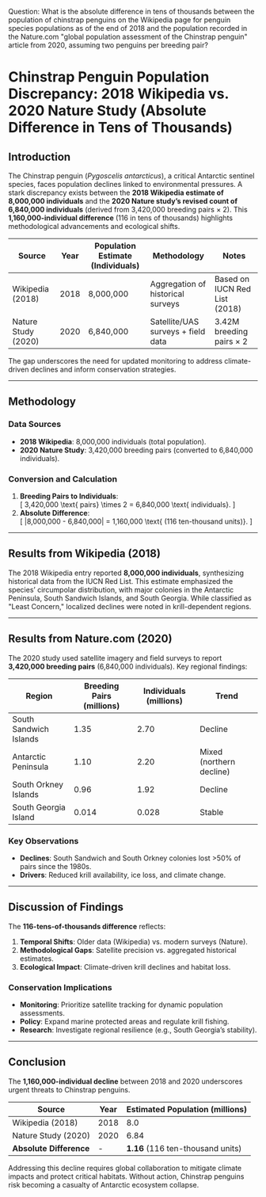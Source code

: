 Question: What is the absolute difference in tens of thousands between the population of chinstrap penguins on the Wikipedia page for penguin species populations as of the end of 2018 and the population recorded in the Nature.com "global population assessment of the Chinstrap penguin" article from 2020, assuming two penguins per breeding pair?

# Chinstrap Penguin Population Discrepancy: 2018 Wikipedia vs. 2020 Nature Study (Absolute Difference in Tens of Thousands)

## Introduction  
The Chinstrap penguin (*Pygoscelis antarcticus*), a critical Antarctic sentinel species, faces population declines linked to environmental pressures. A stark discrepancy exists between the **2018 Wikipedia estimate of 8,000,000 individuals** and the **2020 Nature study’s revised count of 6,840,000 individuals** (derived from 3,420,000 breeding pairs × 2). This **1,160,000-individual difference** (116 in tens of thousands) highlights methodological advancements and ecological shifts.  

| Source                  | Year | Population Estimate (Individuals) | Methodology                          | Notes                          |  
|-------------------------|------|-----------------------------------|--------------------------------------|--------------------------------|  
| Wikipedia (2018)        | 2018 | 8,000,000                        | Aggregation of historical surveys    | Based on IUCN Red List (2018)  |  
| Nature Study (2020)     | 2020 | 6,840,000                        | Satellite/UAS surveys + field data   | 3.42M breeding pairs × 2       |  

The gap underscores the need for updated monitoring to address climate-driven declines and inform conservation strategies.  

---

## Methodology  
### Data Sources  
- **2018 Wikipedia**: 8,000,000 individuals (total population).  
- **2020 Nature Study**: 3,420,000 breeding pairs (converted to 6,840,000 individuals).  

### Conversion and Calculation  
1. **Breeding Pairs to Individuals**:  
   \[
   3,420,000 \text{ pairs} \times 2 = 6,840,000 \text{ individuals}.
   \]  
2. **Absolute Difference**:  
   \[
   |8,000,000 - 6,840,000| = 1,160,000 \text{ (116 ten-thousand units)}.
   \]  

---

## Results from Wikipedia (2018)  
The 2018 Wikipedia entry reported **8,000,000 individuals**, synthesizing historical data from the IUCN Red List. This estimate emphasized the species’ circumpolar distribution, with major colonies in the Antarctic Peninsula, South Sandwich Islands, and South Georgia. While classified as "Least Concern," localized declines were noted in krill-dependent regions.  

---

## Results from Nature.com (2020)  
The 2020 study used satellite imagery and field surveys to report **3,420,000 breeding pairs** (6,840,000 individuals). Key regional findings:  

| **Region**                     | **Breeding Pairs (millions)** | **Individuals (millions)** | **Trend**               |  
|---------------------------------|-------------------------------|---------------------------|-------------------------|  
| South Sandwich Islands          | 1.35                          | 2.70                      | Decline                 |  
| Antarctic Peninsula             | 1.10                          | 2.20                      | Mixed (northern decline)|  
| South Orkney Islands            | 0.96                          | 1.92                      | Decline                 |  
| South Georgia Island            | 0.014                         | 0.028                     | Stable                  |  

### Key Observations  
- **Declines**: South Sandwich and South Orkney colonies lost >50% of pairs since the 1980s.  
- **Drivers**: Reduced krill availability, ice loss, and climate change.  

---

## Discussion of Findings  
The **116-tens-of-thousands difference** reflects:  
1. **Temporal Shifts**: Older data (Wikipedia) vs. modern surveys (Nature).  
2. **Methodological Gaps**: Satellite precision vs. aggregated historical estimates.  
3. **Ecological Impact**: Climate-driven krill declines and habitat loss.  

### Conservation Implications  
- **Monitoring**: Prioritize satellite tracking for dynamic population assessments.  
- **Policy**: Expand marine protected areas and regulate krill fishing.  
- **Research**: Investigate regional resilience (e.g., South Georgia’s stability).  

---

## Conclusion  
The **1,160,000-individual decline** between 2018 and 2020 underscores urgent threats to Chinstrap penguins.  

| Source                | Year | Estimated Population (millions) |  
|-----------------------|------|----------------------------------|  
| Wikipedia (2018)      | 2018 | 8.0                              |  
| Nature Study (2020)   | 2020 | 6.84                             |  
| **Absolute Difference** | -    | **1.16** (116 ten-thousand units)|  

Addressing this decline requires global collaboration to mitigate climate impacts and protect critical habitats. Without action, Chinstrap penguins risk becoming a casualty of Antarctic ecosystem collapse.